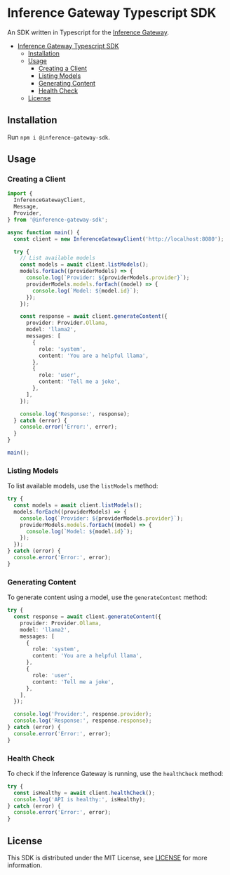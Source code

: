 # Inference Gateway Typescript SDK

An SDK written in Typescript for the [Inference Gateway](https://github.com/edenreich/inference-gateway).

- [Inference Gateway Typescript SDK](#inference-gateway-typescript-sdk)
  - [Installation](#installation)
  - [Usage](#usage)
    - [Creating a Client](#creating-a-client)
    - [Listing Models](#listing-models)
    - [Generating Content](#generating-content)
    - [Health Check](#health-check)
  - [License](#license)

## Installation

Run `npm i @inference-gateway-sdk`.

## Usage

### Creating a Client

```typescript
import {
  InferenceGatewayClient,
  Message,
  Provider,
} from '@inference-gateway-sdk';

async function main() {
  const client = new InferenceGatewayClient('http://localhost:8080');

  try {
    // List available models
    const models = await client.listModels();
    models.forEach((providerModels) => {
      console.log(`Provider: ${providerModels.provider}`);
      providerModels.models.forEach((model) => {
        console.log(`Model: ${model.id}`);
      });
    });

    const response = await client.generateContent({
      provider: Provider.Ollama,
      model: 'llama2',
      messages: [
        {
          role: 'system',
          content: 'You are a helpful llama',
        },
        {
          role: 'user',
          content: 'Tell me a joke',
        },
      ],
    });

    console.log('Response:', response);
  } catch (error) {
    console.error('Error:', error);
  }
}

main();
```

### Listing Models

To list available models, use the `listModels` method:

```typescript
try {
  const models = await client.listModels();
  models.forEach((providerModels) => {
    console.log(`Provider: ${providerModels.provider}`);
    providerModels.models.forEach((model) => {
      console.log(`Model: ${model.id}`);
    });
  });
} catch (error) {
  console.error('Error:', error);
}
```

### Generating Content

To generate content using a model, use the `generateContent` method:

```typescript
try {
  const response = await client.generateContent({
    provider: Provider.Ollama,
    model: 'llama2',
    messages: [
      {
        role: 'system',
        content: 'You are a helpful llama',
      },
      {
        role: 'user',
        content: 'Tell me a joke',
      },
    ],
  });

  console.log('Provider:', response.provider);
  console.log('Response:', response.response);
} catch (error) {
  console.error('Error:', error);
}
```

### Health Check

To check if the Inference Gateway is running, use the `healthCheck` method:

```typescript
try {
  const isHealthy = await client.healthCheck();
  console.log('API is healthy:', isHealthy);
} catch (error) {
  console.error('Error:', error);
}
```

## License

This SDK is distributed under the MIT License, see [LICENSE](LICENSE) for more information.
